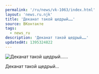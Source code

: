 ```yaml
---
permalink: '/ru/news/vk-1063/index.html'
layout: 'news.ru.njk'
title: 'Деканат такой щедрый……'
source: ВКонтакте
tags:
  - news_ru
description: 'Деканат такой щедрый……'
updatedAt: 1395324822
---
```

![Деканат такой щедрый……](https://sun9-50.userapi.com/impf/hNVdTDvkTBC_2UCegPNdXhe3ZlP-_SRZdrZcLw/B67IliYj15g.jpg?size=971x1080&quality=96&sign=d0121c56cbfa90c42b4209aae1dd8c84&c_uniq_tag=mNzFylbWrRbabm_2WtR_j6TqUyFAWU9DXcTqPjh72ss&type=album)

Деканат такой щедрый…
